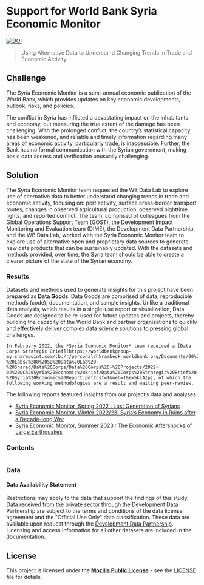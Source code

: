 # Support for World Bank Syria Economic Monitor

[![DOI](https://zenodo.org/badge/533928832.svg)](https://zenodo.org/doi/10.5281/zenodo.10685156)

> Using Alternative Data to Understand Changing Trends in Trade and Economic Activity

## Challenge

The Syria Economic Monitor is a semi-annual economic publication of the World Bank, which provides updates on key economic developments, outlook, risks, and policies.

The conflict in Syria has inflicted a devastating impact on the inhabitants and economy, but measuring the true extent of the damage has been challenging. With the prolonged conflict, the country’s statistical capacity has been weakened, and reliable and timely information regarding many areas of economic activity, particularly trade, is inaccessible. Further, the Bank has no formal communication with the Syrian government, making basic data access and verification unusually challenging.

## Solution

The Syria Economic Monitor team requested the WB Data Lab to explore use of alternative data to better understand changing trends in trade and economic activity, focusing on: port activity, surface cross-border transport routes, changes in observed agricultural production, observed nighttime lights, and reported conflict. The team, comprised of colleagues from the Global Operations Support Team (GOST), the Development Impact Monitoring and Evaluation team (DIME), the Development Data Partnership, and the WB Data Lab, worked with the Syria Economic Monitor team to explore use of alternative open and proprietary data sources to generate new data products that can be sustainably updated. With the datasets and methods provided, over time, the Syria team should be able to create a clearer picture of the state of the Syrian economy.

### Results

Datasets and methods used to generate insights for this project have been prepared as **Data Goods**. Data Goods are comprised of data, reproducible methods (code), documentation, and sample insights. Unlike a traditional data analysis, which results in a single-use report or visualization, Data Goods are designed to be re-used for future updates and projects, thereby building the capacity of the World Bank and partner organizations to quickly and effectively deliver complex data science solutions to pressing global challenges.

```{important}
In February 2022, the *Syria Economic Monitor* team received a [Data Corps Strategic Brief](https://worldbankgroup-my.sharepoint.com/:b:/r/personal/hkrambeck_worldbank_org/Documents/00%20-%20Labs/%200%20SD%20Data%20Lab%20-%20Shared/Data%20Corps/Data%20Corps%20-%20Projects/2022-02%20DC%20Syria%20Economic%20Brief/Data%20Corps%20Strategic%20Brief%20-%20Syria%20Economic%20Report.pdf?csf=1&web=1&e=5kiAIp), of which the following working methodologies are a result and waiting peer-review.
```

The following reports featured insights from our project’s data and analyses.

- [Syria Economic Monitor, Spring 2022 : Lost Generation of Syrians](https://documents.worldbank.org/en/publication/documents-reports/documentdetail/099335506102250271/idu06190a00a0d128048450a4660ae3b937ae4bd)
- [Syria Economic Monitor, Winter 2022/23: Syria’s Economy in Ruins after a Decade-long War](https://openknowledge.worldbank.org/entities/publication/74944b29-bdf4-47a6-9a8e-b1e8c83a5ff2)
- [Syria Economic Monitor, Summer 2023 : The Economic Aftershocks of Large Earthquakes](hhttps://openknowledge.worldbank.org/entities/publication/45cbbf41-e0dc-4009-83ae-3c01162d7385)

### Contents

```{tableofcontents}
```

### Data

#### Data Availability Statement

Restrictions may apply to the data that support the findings of this study. Data received from the private sector through the Development Data Partnership are subject to the terms and conditions of the data license agreement and the "Official Use Only" data classification. These data are available upon request through the [Development Data Partnership](https://datapartnership.org). Licensing and access information for all other datasets are included in the documentation.

## License

This project is licensed under the [**Mozilla Public License**](https://opensource.org/license/mpl-2-0/) - see the [LICENSE](LICENSE) file for details.
